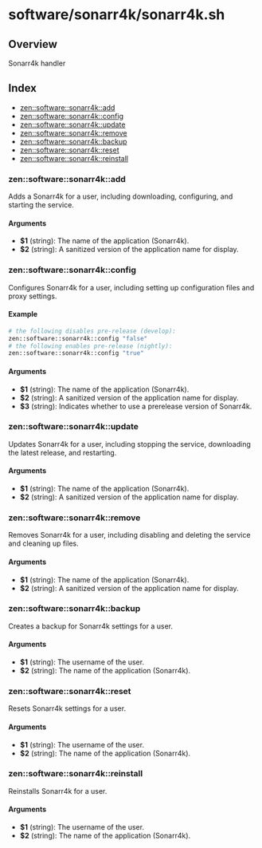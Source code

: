 # software/sonarr4k/sonarr4k.sh

## Overview

Sonarr4k handler

## Index

* [zen::software::sonarr4k::add](#zensoftwaresonarr4kadd)
* [zen::software::sonarr4k::config](#zensoftwaresonarr4kconfig)
* [zen::software::sonarr4k::update](#zensoftwaresonarr4kupdate)
* [zen::software::sonarr4k::remove](#zensoftwaresonarr4kremove)
* [zen::software::sonarr4k::backup](#zensoftwaresonarr4kbackup)
* [zen::software::sonarr4k::reset](#zensoftwaresonarr4kreset)
* [zen::software::sonarr4k::reinstall](#zensoftwaresonarr4kreinstall)

### zen::software::sonarr4k::add

Adds a Sonarr4k for a user, including downloading, configuring, and starting the service.

#### Arguments

* **$1** (string): The name of the application (Sonarr4k).
* **$2** (string): A sanitized version of the application name for display.

### zen::software::sonarr4k::config

Configures Sonarr4k for a user, including setting up configuration files and proxy settings.

#### Example

```bash
# the following disables pre-release (develop):
zen::software::sonarr4k::config "false"
# the following enables pre-release (nightly):
zen::software::sonarr4k::config "true"
```

#### Arguments

* **$1** (string): The name of the application (Sonarr4k).
* **$2** (string): A sanitized version of the application name for display.
* **$3** (string): Indicates whether to use a prerelease version of Sonarr4k.

### zen::software::sonarr4k::update

Updates Sonarr4k for a user, including stopping the service, downloading the latest release, and restarting.

#### Arguments

* **$1** (string): The name of the application (Sonarr4k).
* **$2** (string): A sanitized version of the application name for display.

### zen::software::sonarr4k::remove

Removes Sonarr4k for a user, including disabling and deleting the service and cleaning up files.

#### Arguments

* **$1** (string): The name of the application (Sonarr4k).
* **$2** (string): A sanitized version of the application name for display.

### zen::software::sonarr4k::backup

Creates a backup for Sonarr4k settings for a user.

#### Arguments

* **$1** (string): The username of the user.
* **$2** (string): The name of the application (Sonarr4k).

### zen::software::sonarr4k::reset

Resets Sonarr4k settings for a user.

#### Arguments

* **$1** (string): The username of the user.
* **$2** (string): The name of the application (Sonarr4k).

### zen::software::sonarr4k::reinstall

Reinstalls Sonarr4k for a user.

#### Arguments

* **$1** (string): The username of the user.
* **$2** (string): The name of the application (Sonarr4k).

